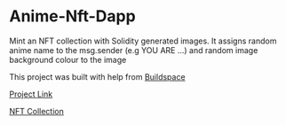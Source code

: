 # Anime-Nft-Dapp

Mint an NFT collection with Solidity generated images. It assigns random anime name to the msg.sender (e.g YOU ARE ...) and random image background colour to the image


This project was built with help from [Buildspace](buildspace.so)

[Project Link](https://anime-nft.emmanuelbragg.repl.co/)

[NFT Collection](https://opensea.io/collection/braggnft)
